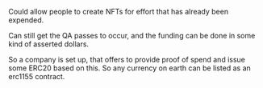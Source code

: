 Could allow people to create NFTs for effort that has already been expended.

Can still get the QA passes to occur, and the funding can be done in some kind of asserted dollars.

So a company is set up, that offers to provide proof of spend and issue some ERC20 based on this.  So any currency on earth can be listed as an erc1155 contract.